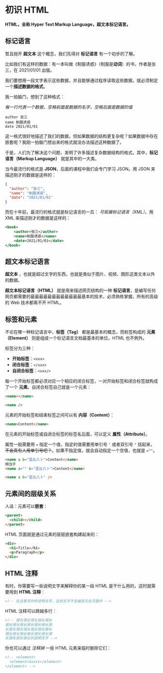 # 初识 HTML

**HTML，全称 Hyper Text Markup Language，超文本标记语言。**

## 标记语言

暂且抛开 **超文本** 这个概念，我们先得对 **标记语言** 有一个初步的了解。

比如我们有这样的数据：有一本叫做《制服诱惑》（制服是**动词**）的书，作者是张三，在 2021/01/01 出版。

我们要想用一段文字表示这些数据，并且能够通过程序读取这些数据，就必须制定一个**描述数据的格式**。

我一拍脑门，想到了这种格式：

_每一行代表一个数据，空格前面是数据的名字，空格后面是数据的值_

```
author 张三
name 制服诱惑
date 2021/01/01
```

这一格式很好地描述了我们的数据，但如果数据的结构更复杂呢？如果数据中存在嵌套呢？我刚一拍脑门想出来的格式就没办法描述这种数据了。

于是，人们为了解决这个问题，发明了许多描述复杂数据结构的格式。其中，**标记语言（Markup Language）** 就是其中的一大类。

当今最流行的格式是 **JSON**，后面的课程中我们会专门学习 JSON。用 JSON 来描述刚才的数据是这样的：

```json
{
  "author": "张三",
  "name": "制服诱惑",
  "date": "2021/01/01"
}
```

而在十年前，最流行的格式就是标记语言的一员： _可拓展标记语言（XML）_。用 XML 来描述刚才的数据是这样的：

```xml
<book>
    <author>张三</author>
    <name>制服诱惑</name>
    <date>2021/01/01</date>
</book>
```

## 超文本标记语言

**超文本** ，也就是超过文字的东西，也就是类似于图片、视频、图形这类文本以外的数据。

**超文本标记语言（HTML）** 就是用来描述网页结构的一种 **标记语言**，是编写任何网页都需要的最最最最最最最最最最最最基本的技术，必须熟练掌握，所有的高级的 Web 技术都离不开 HTML。

## 标签和元素

不论在哪一种标记语言中，**标签（Tag）** 都是最基本的概念，而标签构成的 **元素（Element）** 则是组成一个标记语言文档最基本的单位，HTML 也不例外。

标签分为三种：

- **开始标签**：`<xxx>`
- **闭合标签**：`</xxx>`
- **自闭合标签**：`<xxx/>`

每一个开始标签都必须对应一个相应的闭合标签，一对开始标签和闭合标签就构成了一个 **元素**。自闭合标签自己就是一个元素：

```html
<name></name>
```

```html
<name />
```

元素的开始标签和结束标签之间可以有 **内容（Content）**：

```html
<name>Content</name>
```

在元素的开始标签或自闭合标签的标签名后面，可以定义 **属性（Attribute）**。

属性一般需要用 `=` 指定一个值，指定的值需要用单引号 `'` 或者双引号 `"` 括起来，~~不会真有人用单引号吧？~~。如果不指定值，就会自动指定一个空值，也就是 `=""`。

```html
<name a b="歪比八卜">Content</name>
相当于
<name a="" b="歪比八卜">Content</name>
```

```html
<name a b="歪比八卜" />
```

## 元素间的层级关系

人话：元素可以**嵌套**：

```html
<parent>
  <child></child>
</parent>
```

HTML 页面就是通过元素的层层嵌套构建起来的：

```html
<div>
  <h1>Title</h1>
  <p>Paragraph</p>
</div>
```

## HTML 注释

有时，你需要写一些说明文字来解释你的某一段 HTML 是干什么用的，这时就需要用到 **HTML 注释**：

```html
<!-- 在这里写你的说明文字，这些文字不会被显示在页面中 -->
```

HTML 注释可以跨越多行：

```html
<!-- 很长很长很长很长很长
很长很长很长很长很长很长很
长很长很长很长很长很长很长
很长很长很长很长很长很长很
长很长很长很长的说明文字 -->
```

你也可以通过 _注释掉_ 一些 HTML 元素来临时删除它们：

```html
<!-- <element>
  <element>Xxxxx</element>
</element> -->
```
